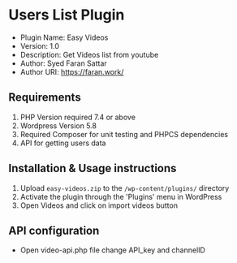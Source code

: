 
# Users List Plugin

 * Plugin Name: Easy Videos
 * Version: 1.0
 * Description: Get Videos list from youtube
 * Author: Syed Faran Sattar
 * Author URI: https://faran.work/

## Requirements

1. PHP Version required 7.4 or above
2. Wordpress Version 5.8
3. Required Composer for unit testing and PHPCS dependencies
4. API for getting users data 
 

##  Installation & Usage instructions

1. Upload `easy-videos.zip` to the `/wp-content/plugins/` directory
2. Activate the plugin through the 'Plugins' menu in WordPress
3. Open Videos and click on import videos button



## API configuration 

 * Open video-api.php file change API_key and channelID
